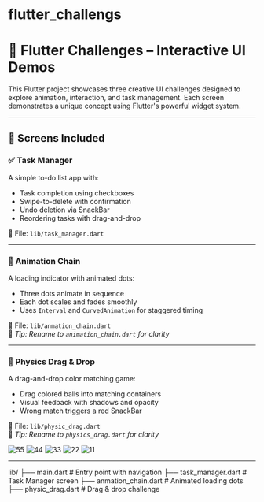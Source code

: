 # flutter_challengs
# 🚀 Flutter Challenges – Interactive UI Demos

This Flutter project showcases three creative UI challenges designed to explore animation, interaction, and task management. Each screen demonstrates a unique concept using Flutter's powerful widget system.

---

## 📱 Screens Included

### ✅ Task Manager
A simple to-do list app with:
- Task completion using checkboxes
- Swipe-to-delete with confirmation
- Undo deletion via SnackBar
- Reordering tasks with drag-and-drop

📍 File: `lib/task_manager.dart`

---

### 🔄 Animation Chain
A loading indicator with animated dots:
- Three dots animate in sequence
- Each dot scales and fades smoothly
- Uses `Interval` and `CurvedAnimation` for staggered timing

📍 File: `lib/anmation_chain.dart`  
🔧 *Tip: Rename to `animation_chain.dart` for clarity*

---

### 🧲 Physics Drag & Drop
A drag-and-drop color matching game:
- Drag colored balls into matching containers
- Visual feedback with shadows and opacity
- Wrong match triggers a red SnackBar

📍 File: `lib/physic_drag.dart`  
🔧 *Tip: Rename to `physics_drag.dart` for clarity*

![55](https://github.com/user-attachments/assets/c488b500-b44b-4d12-9981-70c33d36338d)
![44](https://github.com/user-attachments/assets/d4748614-7909-467b-ae15-d82d9bdc1d6a)
![33](https://github.com/user-attachments/assets/97c75a2b-1e3d-488c-8f74-32a892d38c2a)
![22](https://github.com/user-attachments/assets/969d60eb-ac6a-4d5d-a731-166ce9b62602)
![11](https://github.com/user-attachments/assets/3caeed3f-8122-41ba-8a5f-a3ba5198088e)


---

lib/
├── main.dart              # Entry point with navigation
├── task_manager.dart      # Task Manager screen
├── anmation_chain.dart    # Animated loading dots
├── physic_drag.dart       # Drag & drop challenge

